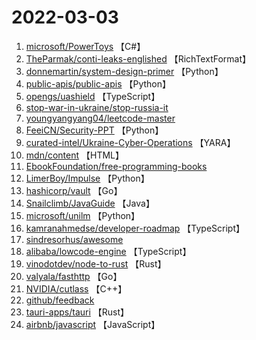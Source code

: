 # 2022-03-03

1. [microsoft/PowerToys](https://github.com/microsoft/PowerToys) 【C#】
2. [TheParmak/conti-leaks-englished](https://github.com/TheParmak/conti-leaks-englished) 【RichTextFormat】
3. [donnemartin/system-design-primer](https://github.com/donnemartin/system-design-primer) 【Python】
4. [public-apis/public-apis](https://github.com/public-apis/public-apis) 【Python】
5. [opengs/uashield](https://github.com/opengs/uashield) 【TypeScript】
6. [stop-war-in-ukraine/stop-russia-it](https://github.com/stop-war-in-ukraine/stop-russia-it) 
7. [youngyangyang04/leetcode-master](https://github.com/youngyangyang04/leetcode-master) 
8. [FeeiCN/Security-PPT](https://github.com/FeeiCN/Security-PPT) 【Python】
9. [curated-intel/Ukraine-Cyber-Operations](https://github.com/curated-intel/Ukraine-Cyber-Operations) 【YARA】
10. [mdn/content](https://github.com/mdn/content) 【HTML】
11. [EbookFoundation/free-programming-books](https://github.com/EbookFoundation/free-programming-books) 
12. [LimerBoy/Impulse](https://github.com/LimerBoy/Impulse) 【Python】
13. [hashicorp/vault](https://github.com/hashicorp/vault) 【Go】
14. [Snailclimb/JavaGuide](https://github.com/Snailclimb/JavaGuide) 【Java】
15. [microsoft/unilm](https://github.com/microsoft/unilm) 【Python】
16. [kamranahmedse/developer-roadmap](https://github.com/kamranahmedse/developer-roadmap) 【TypeScript】
17. [sindresorhus/awesome](https://github.com/sindresorhus/awesome) 
18. [alibaba/lowcode-engine](https://github.com/alibaba/lowcode-engine) 【TypeScript】
19. [vinodotdev/node-to-rust](https://github.com/vinodotdev/node-to-rust) 【Rust】
20. [valyala/fasthttp](https://github.com/valyala/fasthttp) 【Go】
21. [NVIDIA/cutlass](https://github.com/NVIDIA/cutlass) 【C++】
22. [github/feedback](https://github.com/github/feedback) 
23. [tauri-apps/tauri](https://github.com/tauri-apps/tauri) 【Rust】
24. [airbnb/javascript](https://github.com/airbnb/javascript) 【JavaScript】
